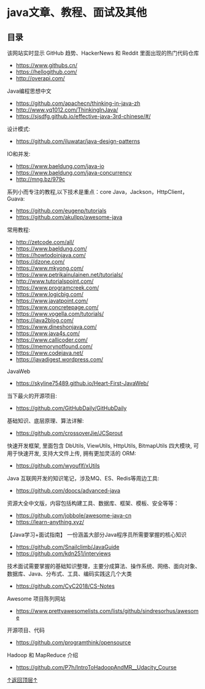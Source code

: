 java文章、教程、面试及其他
=========================================
## 目录

该网站实时显示 GitHub 趋势、HackerNews 和 Reddit 里面出现的热门代码仓库
* https://www.githubs.cn/
* https://hellogithub.com/
* http://overapi.com/

Java编程思想中文
* https://github.com/apachecn/thinking-in-java-zh
* http://www.yq1012.com/ThinkingInJava/
* https://sjsdfg.github.io/effective-java-3rd-chinese/#/

设计模式:
* https://github.com/iluwatar/java-design-patterns

IO和并发:
* https://www.baeldung.com/java-io
* https://www.baeldung.com/java-concurrency
* http://mng.bz/979c

系列小而专注的教程,以下技术是重点：core Java，Jackson，HttpClient，Guava:
* https://github.com/eugenp/tutorials
* https://github.com/akullpp/awesome-java

常用教程:
* http://zetcode.com/all/  
* https://www.baeldung.com/
* https://howtodoinjava.com/
* https://dzone.com/
* https://www.mkyong.com/
* https://www.petrikainulainen.net/tutorials/
* http://www.tutorialspoint.com/
* https://www.programcreek.com/
* https://www.logicbig.com/
* https://www.javatpoint.com/
* https://www.concretepage.com/
* https://www.vogella.com/tutorials/
* https://java2blog.com/
* https://www.dineshonjava.com/
* https://www.java4s.com/
* https://www.callicoder.com/
* https://memorynotfound.com/
* https://www.codejava.net/
* https://javadigest.wordpress.com/

JavaWeb
* https://skyline75489.github.io/Heart-First-JavaWeb/

当下最火的开源项目:
* https://github.com/GitHubDaily/GitHubDaily
 
 基础知识、底层原理、算法详解:
* https://github.com/crossoverJie/JCSprout

快速开发框架, 里面包含 DbUtils, ViewUtils, HttpUtils, BitmapUtils 四大模块, 可用于快速开发, 支持大文件上传, 拥有更加灵活的 ORM:
* https://github.com/wyouflf/xUtils

Java 互联网开发的知识笔记，涉及MQ、ES、Redis等周边工具:
* https://github.com/doocs/advanced-java

资源大全中文版，内容包括构建工具、数据库、框架、模板、安全等等：
* https://github.com/jobbole/awesome-java-cn
* https://learn-anything.xyz/

【Java学习+面试指南】 一份涵盖大部分Java程序员所需要掌握的核心知识
* https://github.com/Snailclimb/JavaGuide
* https://github.com/kdn251/interviews

技术面试需要掌握的基础知识整理，主要分成算法、操作系统、网络、面向对象、数据库、Java、分布式、工具、编码实践这几个大类
* https://github.com/CyC2018/CS-Notes

Awesome 项目陈列网站
* https://www.prettyawesomelists.com/lists/github/sindresorhus/awesome

开源项目、代码
* https://github.com/programthink/opensource

Hadoop 和 MapReduce 介绍
* https://github.com/P7h/IntroToHadoopAndMR__Udacity_Course

[↑返回顶层↑](#目录)
